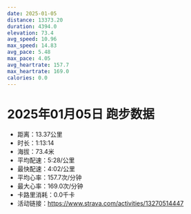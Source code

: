 ```yaml
---
date: 2025-01-05
distance: 13373.20
duration: 4394.0
elevation: 73.4
avg_speed: 10.96
max_speed: 14.83
avg_pace: 5.48
max_pace: 4.05
avg_heartrate: 157.7
max_heartrate: 169.0
calories: 0.0
---
```


# 2025年01月05日 跑步数据

- 距离：13.37公里
- 时长：1:13:14
- 海拔：73.4米
- 平均配速：5:28/公里
- 最快配速：4:02/公里
- 平均心率：157.7次/分钟
- 最大心率：169.0次/分钟
- 卡路里消耗：0.0千卡
- 活动链接：https://www.strava.com/activities/13270514447
